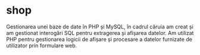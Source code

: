 # shop
Gestionarea unei baze de date în PHP și MySQL, în cadrul căruia am creat și am gestionat interogări SQL pentru extragerea și afișarea datelor. Am utilizat PHP pentru gestionarea logicii de afișare și procesare a datelor furnizate de utilizator prin formulare web.
